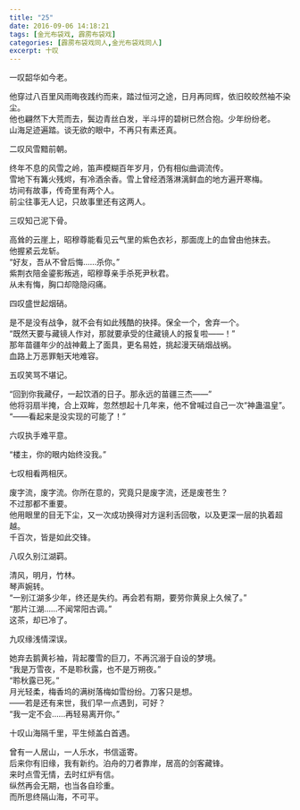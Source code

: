 ```yaml
---
title: "25"
date: 2016-09-06 14:18:21
tags: [金光布袋戏, 霹雳布袋戏]
categories: [霹雳布袋戏同人,金光布袋戏同人]
excerpt: 十叹
---
```


<p dir="ltr"  >一叹韶华如今老。</p> 
<p dir="ltr"  >他穿过八百里风雨晦夜践约而来，踏过恒河之途，日月再同辉，依旧皎皎然袖不染尘。<br />他也翩然下大荒而去，鬓边青丝白发，半斗坪的碧树已然合抱。少年纷纷老。<br />山海足迹遍踏。谈无欲的眼中，不再只有素还真。</p> 
<p dir="ltr"  >二叹风雪黯前朝。</p> 
<p dir="ltr"  >终年不息的风雪之岭，笛声模糊百年岁月，仍有相似曲调流传。<br />雪地下有篝火残烬，有冷酒余香。雪上曾经洒落淋漓鲜血的地方遍开寒梅。<br />坊间有故事，传奇里有两个人。<br />前尘往事无人记，只故事里还有这两人。</p> 
<p dir="ltr"  >三叹知己泥下骨。</p> 
<p dir="ltr"  >高耸的云崖上，昭穆尊能看见云气里的紫色衣衫，那面庞上的血曾由他抹去。<br />他握紧云龙斩。<br />“好友，吾从不曾后悔……杀你。”<br />紫荆衣陪金鎏影叛逃，昭穆尊亲手杀死尹秋君。<br />从未有悔，胸口却隐隐闷痛。</p> 
<p dir="ltr"  >四叹盛世起烟硝。</p> 
<p dir="ltr"  >是不是没有战争，就不会有如此残酷的抉择。保全一个，舍弃一个。<br />“既然天要与藏镜人作对，那就要承受的住藏镜人的报复啦——！”<br />那年苗疆年少的战神戴上了面具，更名易姓，挑起漫天硝烟战祸。<br />血路上万恶罪魁天地难容。</p> 
<p dir="ltr"  >五叹笑骂不堪记。</p> 
<p dir="ltr"  >“回到你我藏仔，一起饮酒的日子。那永远的苗疆三杰——”<br />他将羽扇半掩，合上双眸，忽然想起十几年来，他不曾喊过自己一次“神蛊温皇”。<br />“——看起来是没实现的可能了！”</p> 
<p dir="ltr"  >六叹执手难平意。</p> 
<p dir="ltr"  >“楼主，你的眼内始终没我。”</p> 
<p dir="ltr"  >七叹相看两相厌。</p> 
<p dir="ltr"  >废字流，废字流。你所在意的，究竟只是废字流，还是废苍生？<br />不过那都不重要。<br />他用眼里的目无下尘，又一次成功换得对方逞利舌回敬，以及更深一层的执着超越。<br />千百次，皆是如此交锋。</p> 
<p dir="ltr"  >八叹久别江湖羁。</p> 
<p dir="ltr"  >清风，明月，竹林。<br />琴声婉转。<br />“一别江湖多少年，终还是失约。再会若有期，要劳你黄泉上久候了。”<br />“那片江湖……不闻常阳古调。”<br />这茶，却已冷了。</p> 
<p dir="ltr"  >九叹缘浅情深误。</p> 
<p dir="ltr"  >她弃去鹅黄衫袖，背起覆雪的巨刀，不再沉溺于自设的梦境。<br />“我是万雪夜，不是聆秋露，也不是万朔夜。”<br />“聆秋露已死。”<br />月光轻柔，梅香坞的满树落梅如雪纷纷。刀客只是想。<br />——若是还有来世，我们早一点遇到，可好？<br />“我一定不会……再轻易离开你。”</p> 
<p dir="ltr"  >十叹山海隔千里，平生倾盖白首遇。</p> 
<p dir="ltr"  >曾有一人居山，一人乐水，书信遥寄。<br />后来你有旧缘，我有新约。泊舟的刀者靠岸，居高的剑客藏锋。<br />来时点雪无情，去时红炉有信。<br />纵然再会无期，也当各自珍重。<br />而所思终隔山海，不可平。</p>